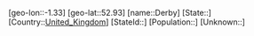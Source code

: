 ﻿---
location: [52.93,-1.33]
type: City
tags:
- geo/City


SpocWebEntityId: 29756
isDeleted: false
confidential: public

---
[geo-lon::-1.33]
[geo-lat::52.93]
[name::Derby]
[State::]
[Country::[United_Kingdom](geo/Continent/Europe/United_Kingdom.md)]
[StateId::]
[Population::]
[Unknown::]

